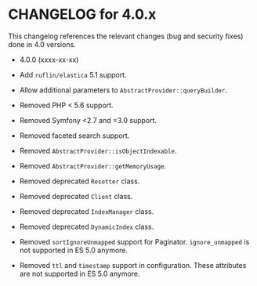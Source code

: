 CHANGELOG for 4.0.x
===================

This changelog references the relevant changes (bug and security fixes) done
in 4.0 versions.

* 4.0.0 (xxxx-xx-xx)

 * Add `ruflin/elastica` 5.1 support.
 * Allow additional parameters to `AbstractProvider::queryBuilder`.
 * Removed PHP < 5.6 support.
 * Removed Symfony <2.7 and =3.0 support.
 * Removed faceted search support.
 * Removed `AbstractProvider::isObjectIndexable`.
 * Removed `AbstractProvider::getMemoryUsage`.
 * Removed deprecated `Resetter` class.
 * Removed deprecated `Client` class.
 * Removed deprecated `IndexManager` class.
 * Removed deprecated `DynamicIndex` class.
 * Removed `sortIgnoreUnmapped` support for Paginator. `ignore_unmapped` is not supported in ES 5.0 anymore.
 * Removed `ttl` and `timestamp` support in configuration. These attributes are not supported in ES 5.0 anymore.
